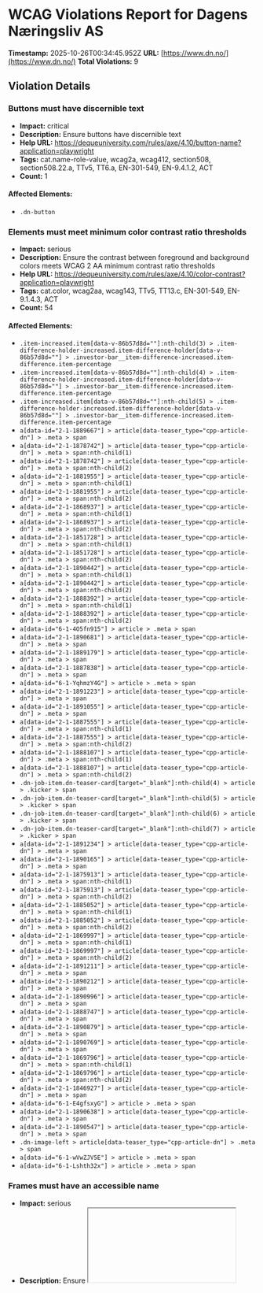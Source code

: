 # WCAG Violations Report for Dagens Næringsliv AS

**Timestamp:** 2025-10-26T00:34:45.952Z
**URL:** [https://www.dn.no/](https://www.dn.no/)
**Total Violations:** 9

## Violation Details

### Buttons must have discernible text

- **Impact:** critical
- **Description:** Ensure buttons have discernible text
- **Help URL:** https://dequeuniversity.com/rules/axe/4.10/button-name?application=playwright
- **Tags:** cat.name-role-value, wcag2a, wcag412, section508, section508.22.a, TTv5, TT6.a, EN-301-549, EN-9.4.1.2, ACT
- **Count:** 1

#### Affected Elements:

- `.dn-button`

### Elements must meet minimum color contrast ratio thresholds

- **Impact:** serious
- **Description:** Ensure the contrast between foreground and background colors meets WCAG 2 AA minimum contrast ratio thresholds
- **Help URL:** https://dequeuniversity.com/rules/axe/4.10/color-contrast?application=playwright
- **Tags:** cat.color, wcag2aa, wcag143, TTv5, TT13.c, EN-301-549, EN-9.1.4.3, ACT
- **Count:** 54

#### Affected Elements:

- `.item-increased.item[data-v-86b57d8d=""]:nth-child(3) > .item-difference-holder-increased.item-difference-holder[data-v-86b57d8d=""] > .investor-bar__item-difference-increased.item-difference.item-percentage`
- `.item-increased.item[data-v-86b57d8d=""]:nth-child(4) > .item-difference-holder-increased.item-difference-holder[data-v-86b57d8d=""] > .investor-bar__item-difference-increased.item-difference.item-percentage`
- `.item-increased.item[data-v-86b57d8d=""]:nth-child(5) > .item-difference-holder-increased.item-difference-holder[data-v-86b57d8d=""] > .investor-bar__item-difference-increased.item-difference.item-percentage`
- `a[data-id="2-1-1889667"] > article[data-teaser_type="cpp-article-dn"] > .meta > span`
- `a[data-id="2-1-1878742"] > article[data-teaser_type="cpp-article-dn"] > .meta > span:nth-child(1)`
- `a[data-id="2-1-1878742"] > article[data-teaser_type="cpp-article-dn"] > .meta > span:nth-child(2)`
- `a[data-id="2-1-1881955"] > article[data-teaser_type="cpp-article-dn"] > .meta > span:nth-child(1)`
- `a[data-id="2-1-1881955"] > article[data-teaser_type="cpp-article-dn"] > .meta > span:nth-child(2)`
- `a[data-id="2-1-1868937"] > article[data-teaser_type="cpp-article-dn"] > .meta > span:nth-child(1)`
- `a[data-id="2-1-1868937"] > article[data-teaser_type="cpp-article-dn"] > .meta > span:nth-child(2)`
- `a[data-id="2-1-1851728"] > article[data-teaser_type="cpp-article-dn"] > .meta > span:nth-child(1)`
- `a[data-id="2-1-1851728"] > article[data-teaser_type="cpp-article-dn"] > .meta > span:nth-child(2)`
- `a[data-id="2-1-1890442"] > article[data-teaser_type="cpp-article-dn"] > .meta > span:nth-child(1)`
- `a[data-id="2-1-1890442"] > article[data-teaser_type="cpp-article-dn"] > .meta > span:nth-child(2)`
- `a[data-id="2-1-1888392"] > article[data-teaser_type="cpp-article-dn"] > .meta > span:nth-child(1)`
- `a[data-id="2-1-1888392"] > article[data-teaser_type="cpp-article-dn"] > .meta > span:nth-child(2)`
- `a[data-id="6-1-4O5fn915"] > article > .meta > span`
- `a[data-id="2-1-1890681"] > article[data-teaser_type="cpp-article-dn"] > .meta > span`
- `a[data-id="2-1-1889179"] > article[data-teaser_type="cpp-article-dn"] > .meta > span`
- `a[data-id="2-1-1887838"] > article[data-teaser_type="cpp-article-dn"] > .meta > span`
- `a[data-id="6-1-YqhmzY4G"] > article > .meta > span`
- `a[data-id="2-1-1891223"] > article[data-teaser_type="cpp-article-dn"] > .meta > span`
- `a[data-id="2-1-1891055"] > article[data-teaser_type="cpp-article-dn"] > .meta > span`
- `a[data-id="2-1-1887555"] > article[data-teaser_type="cpp-article-dn"] > .meta > span:nth-child(1)`
- `a[data-id="2-1-1887555"] > article[data-teaser_type="cpp-article-dn"] > .meta > span:nth-child(2)`
- `a[data-id="2-1-1888107"] > article[data-teaser_type="cpp-article-dn"] > .meta > span:nth-child(1)`
- `a[data-id="2-1-1888107"] > article[data-teaser_type="cpp-article-dn"] > .meta > span:nth-child(2)`
- `.dn-job-item.dn-teaser-card[target="_blank"]:nth-child(4) > article > .kicker > span`
- `.dn-job-item.dn-teaser-card[target="_blank"]:nth-child(5) > article > .kicker > span`
- `.dn-job-item.dn-teaser-card[target="_blank"]:nth-child(6) > article > .kicker > span`
- `.dn-job-item.dn-teaser-card[target="_blank"]:nth-child(7) > article > .kicker > span`
- `a[data-id="2-1-1891234"] > article[data-teaser_type="cpp-article-dn"] > .meta > span`
- `a[data-id="2-1-1890165"] > article[data-teaser_type="cpp-article-dn"] > .meta > span`
- `a[data-id="2-1-1875913"] > article[data-teaser_type="cpp-article-dn"] > .meta > span:nth-child(1)`
- `a[data-id="2-1-1875913"] > article[data-teaser_type="cpp-article-dn"] > .meta > span:nth-child(2)`
- `a[data-id="2-1-1885052"] > article[data-teaser_type="cpp-article-dn"] > .meta > span:nth-child(1)`
- `a[data-id="2-1-1885052"] > article[data-teaser_type="cpp-article-dn"] > .meta > span:nth-child(2)`
- `a[data-id="2-1-1869997"] > article[data-teaser_type="cpp-article-dn"] > .meta > span:nth-child(1)`
- `a[data-id="2-1-1869997"] > article[data-teaser_type="cpp-article-dn"] > .meta > span:nth-child(2)`
- `a[data-id="2-1-1891211"] > article[data-teaser_type="cpp-article-dn"] > .meta > span`
- `a[data-id="2-1-1890212"] > article[data-teaser_type="cpp-article-dn"] > .meta > span`
- `a[data-id="2-1-1890996"] > article[data-teaser_type="cpp-article-dn"] > .meta > span`
- `a[data-id="2-1-1888747"] > article[data-teaser_type="cpp-article-dn"] > .meta > span`
- `a[data-id="2-1-1890879"] > article[data-teaser_type="cpp-article-dn"] > .meta > span`
- `a[data-id="2-1-1890769"] > article[data-teaser_type="cpp-article-dn"] > .meta > span`
- `a[data-id="2-1-1869796"] > article[data-teaser_type="cpp-article-dn"] > .meta > span:nth-child(1)`
- `a[data-id="2-1-1869796"] > article[data-teaser_type="cpp-article-dn"] > .meta > span:nth-child(2)`
- `a[data-id="2-1-1846927"] > article[data-teaser_type="cpp-article-dn"] > .meta > span`
- `a[data-id="6-1-E4gfsxyG"] > article > .meta > span`
- `a[data-id="2-1-1890638"] > article[data-teaser_type="cpp-article-dn"] > .meta > span`
- `a[data-id="2-1-1890547"] > article[data-teaser_type="cpp-article-dn"] > .meta > span`
- `.dn-image-left > article[data-teaser_type="cpp-article-dn"] > .meta > span`
- `a[data-id="6-1-wVwZJV5E"] > article > .meta > span`
- `a[data-id="6-1-Lshth32x"] > article > .meta > span`

### Frames must have an accessible name

- **Impact:** serious
- **Description:** Ensure <iframe> and <frame> elements have an accessible name
- **Help URL:** https://dequeuniversity.com/rules/axe/4.10/frame-title?application=playwright
- **Tags:** cat.text-alternatives, wcag2a, wcag412, section508, section508.22.i, TTv5, TT12.d, EN-301-549, EN-9.4.1.2
- **Count:** 1

#### Affected Elements:

- `iframe[seamless=""]`

### Images must have alternative text

- **Impact:** critical
- **Description:** Ensure <img> elements have alternative text or a role of none or presentation
- **Help URL:** https://dequeuniversity.com/rules/axe/4.10/image-alt?application=playwright
- **Tags:** cat.text-alternatives, wcag2a, wcag111, section508, section508.22.a, TTv5, TT7.a, TT7.b, EN-301-549, EN-9.1.1.1, ACT
- **Count:** 4

#### Affected Elements:

- `iframe[seamless=""], a[data-id="P8lAaPjp"] > figure > img`
- `iframe[seamless=""], a[data-id="ww762rKl"] > figure > img`
- `iframe[seamless=""], a[data-id="dUdQ64vP"] > figure > img`
- `iframe[seamless=""], a[data-id="MevFAyiK"] > figure > img`

### Contentinfo landmark should not be contained in another landmark

- **Impact:** moderate
- **Description:** Ensure the contentinfo landmark is at top level
- **Help URL:** https://dequeuniversity.com/rules/axe/4.10/landmark-contentinfo-is-top-level?application=playwright
- **Tags:** cat.semantics, best-practice
- **Count:** 1

#### Affected Elements:

- `.dn-footer-copyright`

### Document should not have more than one contentinfo landmark

- **Impact:** moderate
- **Description:** Ensure the document has at most one contentinfo landmark
- **Help URL:** https://dequeuniversity.com/rules/axe/4.10/landmark-no-duplicate-contentinfo?application=playwright
- **Tags:** cat.semantics, best-practice
- **Count:** 1

#### Affected Elements:

- `.dn-footer`

### Landmarks should have a unique role or role/label/title (i.e. accessible name) combination

- **Impact:** moderate
- **Description:** Ensure landmarks are unique
- **Help URL:** https://dequeuniversity.com/rules/axe/4.10/landmark-unique?application=playwright
- **Tags:** cat.semantics, best-practice
- **Count:** 1

#### Affected Elements:

- `.dn-footer`

### Links must have discernible text

- **Impact:** serious
- **Description:** Ensure links have discernible text
- **Help URL:** https://dequeuniversity.com/rules/axe/4.10/link-name?application=playwright
- **Tags:** cat.name-role-value, wcag2a, wcag244, wcag412, section508, section508.22.a, TTv5, TT6.a, EN-301-549, EN-9.2.4.4, EN-9.4.1.2, ACT
- **Count:** 3

#### Affected Elements:

- `.router-link-active`
- `.button[data-v-86b57d8d=""]:nth-child(3) > a[href$="investor"][data-v-86b57d8d=""]`
- `.dn-link[href$="dngroup.com/"][rel="noopener"]`

### All page content should be contained by landmarks

- **Impact:** moderate
- **Description:** Ensure all page content is contained by landmarks
- **Help URL:** https://dequeuniversity.com/rules/axe/4.10/region?application=playwright
- **Tags:** cat.keyboard, best-practice
- **Count:** 98

#### Affected Elements:

- `a[href$="investor"][data-v-86b57d8d=""] > span[data-v-86b57d8d=""]`
- `.item-decreased.item[data-v-86b57d8d=""]:nth-child(1) > .item-holder[data-v-86b57d8d=""]`
- `.item-decreased.item[data-v-86b57d8d=""]:nth-child(1) > .item-difference-holder-decreased.item-difference-holder[data-v-86b57d8d=""] > .item-difference-decreased.item-difference.item-percentage`
- `.item-decreased.item[data-v-86b57d8d=""]:nth-child(2) > .item-holder[data-v-86b57d8d=""]`
- `.item-decreased.item[data-v-86b57d8d=""]:nth-child(2) > .item-difference-holder-decreased.item-difference-holder[data-v-86b57d8d=""] > .item-difference-decreased.item-difference.item-percentage`
- `.item-increased.item[data-v-86b57d8d=""]:nth-child(3) > .item-holder[data-v-86b57d8d=""]`
- `.item-increased.item[data-v-86b57d8d=""]:nth-child(3) > .item-difference-holder-increased.item-difference-holder[data-v-86b57d8d=""] > .investor-bar__item-difference-increased.item-difference.item-percentage`
- `.item-increased.item[data-v-86b57d8d=""]:nth-child(4) > .item-holder[data-v-86b57d8d=""]`
- `.item-increased.item[data-v-86b57d8d=""]:nth-child(4) > .item-difference-holder-increased.item-difference-holder[data-v-86b57d8d=""] > .investor-bar__item-difference-increased.item-difference.item-percentage`
- `.item-increased.item[data-v-86b57d8d=""]:nth-child(5) > .item-holder[data-v-86b57d8d=""]`
- `.item-increased.item[data-v-86b57d8d=""]:nth-child(5) > .item-difference-holder-increased.item-difference-holder[data-v-86b57d8d=""] > .investor-bar__item-difference-increased.item-difference.item-percentage`
- `.dn-group:nth-child(2)`
- `a[data-id="2-1-1889667"]`
- `a[data-id="2-1-1890087"] > article[data-teaser_type="cpp-article-dn"] > .dn-card_assets`
- `a[data-id="2-1-1890087"] > article[data-teaser_type="cpp-article-dn"] > .kicker > span:nth-child(2)`
- `a[data-id="2-1-1890087"] > article[data-teaser_type="cpp-article-dn"] > .dn-headline--subhead.title[data-v-6d246014=""]`
- `a[data-id="2-1-1890087"] > article[data-teaser_type="cpp-article-dn"] > .meta`
- `a[data-id="2-1-1878742"]`
- `.dn-group:nth-child(5)`
- `.dn-image-format-1x1 > article > .dn-card_assets > .default[type="picture"][data-load="lazy"]`
- `.dn-image-format-1x1 > article > .kicker`
- `.dn-image-format-1x1 > article > .dn-headline--subhead.title[data-v-6d246014=""]`
- `.dn-image-format-1x1 > article > .meta`
- `a[data-id="2-1-1881955"]`
- `.layout-bba.dn-grid-layout[data-list=""]:nth-child(8)`
- `.layout-aa`
- `a[data-id="6-1-4O5fn915"] > article > .dn-card_assets > .default[type="picture"][data-load="lazy"]`
- `a[data-id="6-1-4O5fn915"] > article > .dn-headline--subhead.title[data-v-6d246014=""]`
- `a[data-id="6-1-4O5fn915"] > article > .meta`
- `a[data-id="6-1-4O5fn915"] > article > .badge > span`
- `a[data-id="2-1-1888059"] > article[data-teaser_type="cpp-article-dn"] > .dn-card_assets`
- `a[data-id="2-1-1888059"] > article[data-teaser_type="cpp-article-dn"] > .kicker > span:nth-child(2)`
- `a[data-id="2-1-1888059"] > article[data-teaser_type="cpp-article-dn"] > .dn-headline--subhead.title[data-v-6d246014=""]`
- `a[data-id="2-1-1888059"] > article[data-teaser_type="cpp-article-dn"] > .meta`
- `a[data-id="2-1-1890681"]`
- `a[data-id="2-1-1888787"] > article[data-teaser_type="cpp-article-dn"] > .dn-card_assets`
- `a[data-id="2-1-1888787"] > article[data-teaser_type="cpp-article-dn"] > .kicker > span:nth-child(2)`
- `a[data-id="2-1-1888787"] > article[data-teaser_type="cpp-article-dn"] > .dn-headline--subhead.title[data-v-6d246014=""]`
- `a[data-id="2-1-1888787"] > article[data-teaser_type="cpp-article-dn"] > .meta`
- `a[data-id="2-1-1889179"]`
- `div[grouptype="Audience Engagement 1"] > .layout-abb.dn-grid-layout[data-list=""]`
- `a[data-id="6-1-YqhmzY4G"] > article > .dn-card_assets > .default[type="picture"][data-load="lazy"]`
- `a[data-id="6-1-YqhmzY4G"] > article > .dn-headline--subhead.title[data-v-6d246014=""]`
- `a[data-id="6-1-YqhmzY4G"] > article > .meta`
- `a[data-id="6-1-YqhmzY4G"] > article > .badge > span`
- `.dn-group:nth-child(16)`
- `.layout-a`
- `a[href$="dnjobb.no/"] > span`
- `.dn-job-button`
- `.dn-job-carousel`
- `.layout-bba.dn-grid-layout[data-list=""]:nth-child(21)`
- `div[grouptype="Audience Engagement 2"]`
- `a[data-id="2-1-1891130"]`
- `a[data-id="2-1-1890878"] > article[data-teaser_type="cpp-article-dn"] > .dn-card_assets`
- `a[data-id="2-1-1890878"] > article[data-teaser_type="cpp-article-dn"] > .kicker > span:nth-child(2)`
- `a[data-id="2-1-1890878"] > article[data-teaser_type="cpp-article-dn"] > .dn-headline--subhead.title[data-v-6d246014=""]`
- `a[data-id="2-1-1890878"] > article[data-teaser_type="cpp-article-dn"] > .meta`
- `a[data-id="2-1-1891211"]`
- `a[data-id="6-1-Fj4ReMis"] > article > .dn-card_assets > .default[type="picture"][data-load="lazy"]`
- `a[data-id="6-1-Fj4ReMis"] > article > .kicker`
- `a[data-id="6-1-Fj4ReMis"] > article > .dn-headline--subhead.title[data-v-6d246014=""]`
- `a[data-id="6-1-Fj4ReMis"] > article > .meta`
- `a[data-id="2-1-1890212"]`
- `.dn-group:nth-child(27)`
- `a[data-id="2-1-1890879"]`
- `a[data-id="2-1-1890794"] > article[data-teaser_type="cpp-article-dn"] > .dn-card_assets`
- `a[data-id="2-1-1890794"] > article[data-teaser_type="cpp-article-dn"] > .kicker > span:nth-child(2)`
- `a[data-id="2-1-1890794"] > article[data-teaser_type="cpp-article-dn"] > .dn-headline--subhead.title[data-v-6d246014=""]`
- `a[data-id="2-1-1890794"] > article[data-teaser_type="cpp-article-dn"] > .meta`
- `a[data-id="2-1-1890769"]`
- `a[data-id="2-1-1890030"] > article[data-teaser_type="cpp-article-dn"] > .dn-card_assets`
- `a[data-id="2-1-1890030"] > article[data-teaser_type="cpp-article-dn"] > .kicker > span:nth-child(2)`
- `a[data-id="2-1-1890030"] > article[data-teaser_type="cpp-article-dn"] > .dn-headline--subhead.title[data-v-6d246014=""]`
- `a[data-id="2-1-1890030"] > article[data-teaser_type="cpp-article-dn"] > .meta`
- `a[data-id="2-1-1890170"] > article[data-teaser_type="cpp-article-dn"] > .dn-card_assets`
- `a[data-id="2-1-1890170"] > article[data-teaser_type="cpp-article-dn"] > .kicker > span:nth-child(2)`
- `a[data-id="2-1-1890170"] > article[data-teaser_type="cpp-article-dn"] > .dn-headline--subhead.title[data-v-6d246014=""]`
- `a[data-id="2-1-1890170"] > article[data-teaser_type="cpp-article-dn"] > .meta`
- `a[data-id="2-1-1869796"]`
- `a[data-id="2-1-1888951"] > article[data-teaser_type="cpp-article-dn"] > .dn-card_assets`
- `a[data-id="2-1-1888951"] > article[data-teaser_type="cpp-article-dn"] > .kicker > span:nth-child(2)`
- `a[data-id="2-1-1888951"] > article[data-teaser_type="cpp-article-dn"] > .dn-headline--subhead.title[data-v-6d246014=""]`
- `a[data-id="2-1-1888951"] > article[data-teaser_type="cpp-article-dn"] > .meta`
- `a[data-id="2-1-1846927"]`
- `a[data-id="6-1-E4gfsxyG"] > article > .dn-card_assets > .default[type="picture"][data-load="lazy"]`
- `a[data-id="6-1-E4gfsxyG"] > article > .kicker`
- `a[data-id="6-1-E4gfsxyG"] > article > .dn-headline--subhead.title[data-v-6d246014=""]`
- `a[data-id="6-1-E4gfsxyG"] > article > .meta`
- `a[data-id="6-1-E4gfsxyG"] > article > .badge > span`
- `.layout-abb.dn-grid-layout[data-list=""]:nth-child(33)`
- `a[data-id="6-1-wVwZJV5E"] > article > .dn-card_assets > .default[type="picture"][data-load="lazy"]`
- `a[data-id="6-1-wVwZJV5E"] > article > .dn-headline--subhead.title[data-v-6d246014=""]`
- `a[data-id="6-1-wVwZJV5E"] > article > .meta`
- `a[data-id="6-1-wVwZJV5E"] > article > .badge > span`
- `a[data-id="6-1-Lshth32x"] > article > .dn-card_assets > .default[type="picture"][data-load="lazy"]`
- `a[data-id="6-1-Lshth32x"] > article > .dn-headline--subhead.title[data-v-6d246014=""]`
- `a[data-id="6-1-Lshth32x"] > article > .meta`
- `a[data-id="6-1-Lshth32x"] > article > .badge > span`
